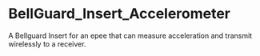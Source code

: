 # BellGuard_Insert_Accelerometer
A Bellguard Insert for an epee that can measure acceleration and transmit wirelessly to a receiver.

